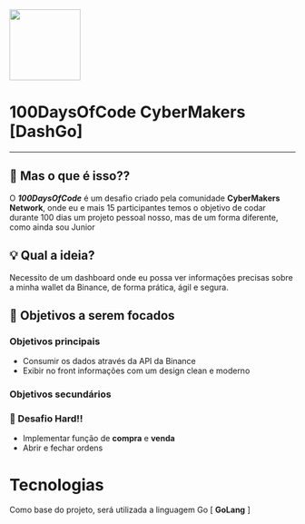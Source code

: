 <img src="https://cdn.icon-icons.com/icons2/1603/PNG/512/computer-laptop-user-developer-programer_108610.png" width="125px" />

# 100DaysOfCode CyberMakers [DashGo]

---

## 🤔 Mas o que é isso??

O ***100DaysOfCode*** é um desafio criado pela comunidade **CyberMakers Network**, onde eu e mais 15 participantes temos o objetivo de codar durante 100 dias um projeto pessoal nosso, mas de um forma diferente, como ainda sou Junior

## 💡 Qual a ideia?

<aside>
Necessito de um dashboard onde eu possa ver informações precisas sobre a minha wallet da Binance, de forma prática, ágil e segura.
</aside>

## 👀 Objetivos a serem focados

### Objetivos principais

- Consumir os dados através da API da Binance
- Exibir no front informações com um design clean e moderno

### Objetivos secundários

### 👾 Desafio Hard!!

- Implementar função de **compra** e **venda**
- Abrir e fechar ordens

# Tecnologias

Como base do projeto, será utilizada a linguagem Go [ **GoLang** ]
